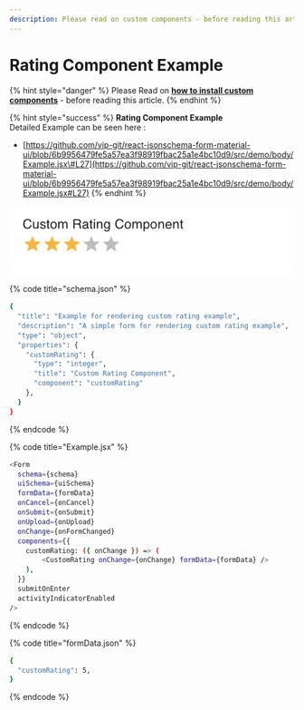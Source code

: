 ```yaml
---
description: Please read on custom components - before reading this article.
---
```


# Rating Component Example

{% hint style="danger" %}
Please Read on [**how to install custom components**](./) - before reading this article.
{% endhint %}

{% hint style="success" %}
**Rating Component Example**  
Detailed Example can be seen here :  
- [https://github.com/vip-git/react-jsonschema-form-material-ui/blob/6b9956479fe5a57ea3f98919fbac25a1e4bc10d9/src/demo/body/Example.jsx\#L27](https://github.com/vip-git/react-jsonschema-form-material-ui/blob/6b9956479fe5a57ea3f98919fbac25a1e4bc10d9/src/demo/body/Example.jsx#L27)
{% endhint %}

![Custom Rating Component](../../.gitbook/assets/image%20%2818%29.png)

{% code title="schema.json" %}
```bash
{
  "title": "Example for rendering custom rating example",
  "description": "A simple form for rendering custom rating example",
  "type": "object",
  "properties": {
    "customRating": {
      "type": "integer",
      "title": "Custom Rating Component",
      "component": "customRating"
    },
  }
}
```
{% endcode %}

{% code title="Example.jsx" %}
```bash
<Form
  schema={schema}
  uiSchema={uiSchema}
  formData={formData}
  onCancel={onCancel}
  onSubmit={onSubmit}
  onUpload={onUpload}
  onChange={onFormChanged}
  components={{
    customRating: ({ onChange }) => (
  		<CustomRating onChange={onChange} formData={formData} />
    ),
  }}
  submitOnEnter
  activityIndicatorEnabled
/>
```
{% endcode %}

{% code title="formData.json" %}
```bash
{
  "customRating": 5,
}
```
{% endcode %}

